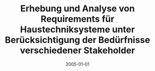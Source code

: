 ---
abstract: ''
authors:
- Florian Eckkrammer
date: '2005-01-01'
featured: false
links:
- name: Publik
  url: https://publik.tuwien.ac.at/showentry.php?ID=139682&lang=1
publication_types:
- '7'
publishDate: '2005-01-01'
title: Erhebung und Analyse von Requirements für Haustechniksysteme unter Berücksichtigung
  der Bedürfnisse verschiedener Stakeholder
url_pdf: ''
---